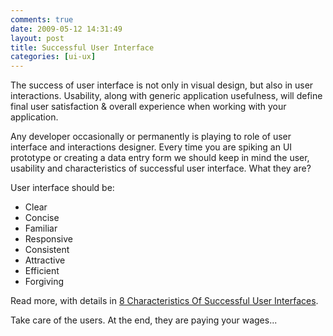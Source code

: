```yaml
---
comments: true
date: 2009-05-12 14:31:49
layout: post
title: Successful User Interface
categories: [ui-ux]
---
```


The success of user interface is not only in visual design, but also in user interactions. Usability, along with generic application usefulness, will define final user satisfaction & overall experience when working with your application.

Any developer occasionally or permanently is playing to role of user interface and interactions designer. Every time you are spiking an UI prototype or creating a data entry form we should keep in mind the user, usability and characteristics of successful user interface. What they are?

User interface should be:

  * Clear  
  * Concise  
  * Familiar  
  * Responsive  
  * Consistent  
  * Attractive  
  * Efficient  
  * Forgiving

Read more, with details in [8 Characteristics Of Successful User Interfaces](http://www.usabilitypost.com/2009/04/15/8-characteristics-of-successful-user-interfaces/). 

Take care of the users. At the end, they are paying your wages...
